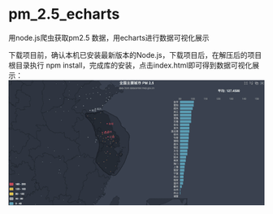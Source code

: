 # pm_2.5_echarts
用node.js爬虫获取pm2.5 数据，用echarts进行数据可视化展示

下载项目前，确认本机已安装最新版本的Node.js，下载项目后，在解压后的项目根目录执行 npm install，完成库的安装，点击index.html即可得到数据可视化展示：
![](./example/echarts.gif)
